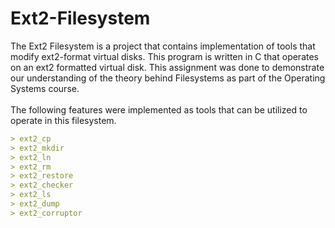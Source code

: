 # Ext2-Filesystem
The Ext2 Filesystem is a project that contains implementation of tools that modify ext2-format virtual disks. This program is written in C that operates on an ext2 formatted virtual disk. This assignment was done to demonstrate our understanding of the theory behind Filesystems as part of the Operating Systems course. <br/><br/>
The following features were implemented as tools that can be utilized to operate in this filesystem.<br/>
```md
> ext2_cp
> ext2_mkdir
> ext2_ln
> ext2_rm
> ext2_restore
> ext2_checker
> ext2_ls
> ext2_dump
> ext2_corruptor
```

